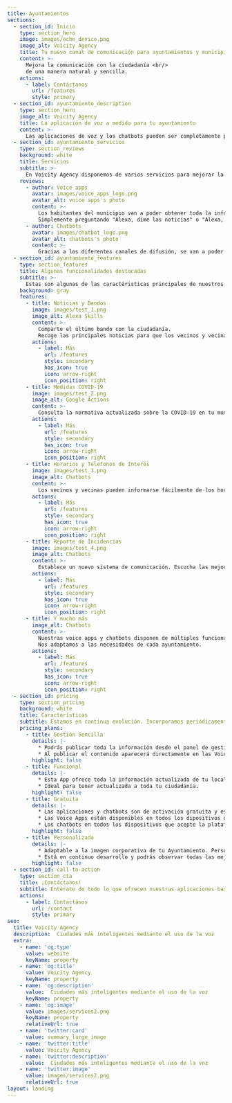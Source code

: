 ```yaml
---
title: Ayuntamientos
sections:
  - section_id: Inicio
    type: section_hero
    image: images/echo_device.png
    image_alt: Voicity Agency
    title: Tu nuevo canal de comunicación para ayuntamientos y municipios
    content: >-
      Mejora la comunicación con la ciudadanía <br/>
      de una manera natural y sencilla.
    actions:
      - label: Contáctanos
        url: /features
        style: primary
  - section_id: ayuntamiento_description
    type: section_hero
    image_alt: Voicity Agency
    title: La aplicación de voz a medida para tu ayuntamiento
    content: >-
      Las aplicaciones de voz y los chatbots pueden ser completamente personalizadas para las necesidades concretas de cada localidad. Desde Voicity Agency, realizamos un desarrollo a medida para cada municipio. El nuevo sistema de comunicación quedará totalmente integrado con el Ayuntamiento de tal forma que su gestión será una tarea sencilla. Además, las aplicaciobes están en continua evolución. Podrás ver cómo incorporamos periódicamente mejoras y funcionalidades.
  - section_id: ayuntamiento_servicios
    type: section_reviews
    background: white
    title: Servicios
    subtitle: >-
      En Voicity Agency disponemos de varios servicios para mejorar la interacción entre el ayuntamiento y la ciudadanía.
    reviews:
      - author: Voice apps
        avatar: images/voice_apps_logo.png
        avatar_alt: voice apps's photo
        content: >-
          Los habitantes del municipio van a poder obtener toda la información del ayuntamiento en tiempo real desde sus casas gracias a estos dispositivos.
          Simplemente preguntando "Alexa, dime las noticias" o "Alexa, ¿Que restricciones hay vigentes?" y se podrá consultar esta información relevante.
      - author: Chatbots
        avatar: images/chatbot_logo.png
        avatar_alt: chatbots's photo
        content: >-
          Gracias a los diferentes canales de difusión, se van a poder enviar actualizaciones y noticas del ayuntamiento directamente a los teléfonos de la ciudadanía. Con este servicio podrás enviar menajes de Whatsapp o comunicar cualquier noticia a través de un canal de Telegram.
  - section_id: ayuntamiento_features
    type: section_features
    title: Algunas funcionalidades destacadas
    subtitle: >-
      Estas son algunas de las caractéristicas principales de nuestros productos.
    background: gray
    features:
      - title: Noticias y Bandos
        image: images/test_1.png
        image_alt: Alexa Skills
        content: >-
          Comparte el último bando con la ciudadanía.
          Recoge las principales noticias para que los vecinos y vecinas de tu localidad estén al corriente de las últimas novedades de tu municipio.
        actions:
          - label: Más
            url: /features
            style: secondary
            has_icon: true
            icon: arrow-right
            icon_position: right
      - title: Medidas COVID-19
        image: images/test_2.png
        image_alt: Google Actions
        content: >-
          Consulta la normativa actualizada sobre la COVID-19 en tu municipio así como las horarios, restricciones y protocolos.
        actions:
          - label: Más
            url: /features
            style: secondary
            has_icon: true
            icon: arrow-right
            icon_position: right
      - title: Horarios y Teléfonos de Interés
        image: images/test_3.png
        image_alt: Chatbots
        content: >-
          Los vecinos y vecinas pueden informarse fácilmente de los horarios y teléfonos de las administraciones e instituciones que existen en tu localidad.
        actions:
          - label: Más
            url: /features
            style: secondary
            has_icon: true
            icon: arrow-right
            icon_position: right
      - title: Reporte de Incidencias
        image: images/test_4.png
        image_alt: Chatbots
        content: >-
          Establece un nuevo sistema de comunicación. Escucha las mejoras y sugerencias que los habitantes de tu localidad tienen que decirte.
        actions:
          - label: Más
            url: /features
            style: secondary
            has_icon: true
            icon: arrow-right
            icon_position: right
      - title: Y mucho más
        image_alt: Chatbots
        content: >-
          Nuestras voice apps y chatbots disponen de múltiples funcionalidades útiles para la ciudadanía. 
          Nos adaptamos a las necesidades de cada ayuntamiento.
        actions:
          - label: Más
            url: /features
            style: secondary
            has_icon: true
            icon: arrow-right
            icon_position: right
  - section_id: pricing
    type: section_pricing
    background: white
    title: Características
    subtitle: Estamos en continua evolución. Incorporamos periódicamente mejoras y nuevas funcionalidades.
    pricing_plans:
      - title: Gestión Sencilla
        details: |-
          * Podrás publicar toda la información desde el panel de gestión con tu usuario y contraseña. Es fácil e intuitivo.
          * Al publicar el contenido aparecerá directamente en las Voice Apps y cahtbots de tal manera que todos los usuarios tendrán acceso al mismo.
        highlight: false       
      - title: Funcional
        details: |-
          * Esta App ofrece toda la información actualizada de tu localidad o comarca.
          * Ideal para tener actualizada a toda tu ciudadanía.
        highlight: false
      - title: Gratuita
        details: |-
          * Las aplicaciones y chatbots son de activación gratuita y están disponibles para cualquier dispositivo. 
          * Las Voice Apps están disponibles en todos los dipositivos que integren Amazon Alexa y Google Assitant.
          * Los chatbots en todos los dispositivos que acepte la plataforma para la que se desarrolle el chatbot: Web, Android, iOS, MacOS, Windows, etc.
        highlight: false 
      - title: Personalizada
        details: |-
          * Adaptable a la imagen corporativa de tu Ayuntamiento. Personaliza colores, diálogos, interacciones y funcionalidades.
          * Está en continuo desarrollo y podrás observar todas las mejoras a través de las actualizaciones que recibirás en tus dispositivos.  
        highlight: false
  - section_id: call-to-action
    type: section_cta
    title: ¡Contáctanos!
    subtitle: Entérate de todo lo que ofrecen nuestras aplicaciones basadas en voz y nuestros chatbots. <br/> ¡No dudes en contactarnos!.
    actions:
      - label: Contactános
        url: /contact
        style: primary
seo:
  title: Voicity Agency
  description:  Ciudades más inteligentes mediante el uso de la voz
  extra:
    - name: 'og:type'
      value: website
      keyName: property
    - name: 'og:title'
      value: Voicity Agency
      keyName: property
    - name: 'og:description'
      value:  Ciudades más inteligentes mediante el uso de la voz
      keyName: property
    - name: 'og:image'
      value: images/services2.png
      keyName: property
      relativeUrl: true
    - name: 'twitter:card'
      value: summary_large_image
    - name: 'twitter:title'
      value: Voicity Agency
    - name: 'twitter:description'
      value:  Ciudades más inteligentes mediante el uso de la voz
    - name: 'twitter:image'
      value: images/services2.png
      relativeUrl: true
layout: landing
---
```

